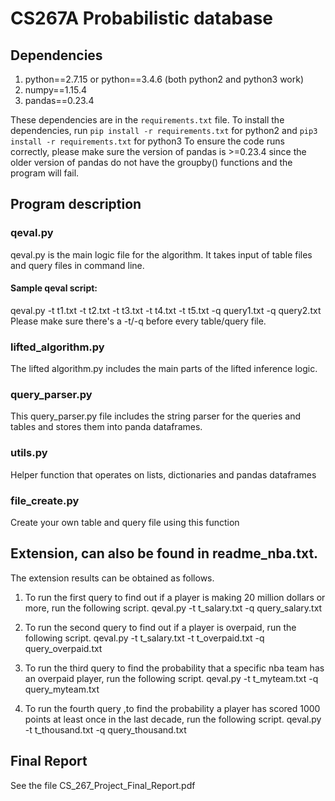 # CS267A Probabilistic database

## Dependencies
1. python==2.7.15 or python==3.4.6 (both python2 and python3 work)
2. numpy==1.15.4
3. pandas==0.23.4

These dependencies are in the `requirements.txt` file.
To install the dependencies, run
`pip install -r requirements.txt` for python2 and `pip3 install -r requirements.txt` for python3
To ensure the code runs correctly, please make sure the version of pandas is  >=0.23.4 since the older version of pandas do not have the groupby() functions and the program will fail.

## Program description
### qeval.py
qeval.py is the main logic file for the algorithm. It takes input of table files and query files in command line.

#### Sample qeval script:
qeval.py -t t1.txt -t t2.txt -t t3.txt -t t4.txt -t t5.txt -q query1.txt -q query2.txt
Please make sure there's a -t/-q before every table/query file.

### lifted_algorithm.py
The lifted algorithm.py includes the main parts of the lifted inference logic.

###  query_parser.py
This query_parser.py file includes the string parser for the queries and tables and stores them into panda dataframes.

###  utils.py
Helper function that operates on lists, dictionaries and pandas dataframes

###  file_create.py
Create your own table and query file using this function

## Extension, can also be found in readme_nba.txt.
The extension results can be obtained as follows.

1. To run the first query to find out if a player is making 20 million dollars or more, run the following script.
qeval.py -t t_salary.txt -q query_salary.txt


2. To run the second query to find out if a player is overpaid, run the following script.
qeval.py -t  t_salary.txt   -t t_overpaid.txt -q query_overpaid.txt

3. To run the third query to find the probability that a specific nba team has an overpaid player, run the following script.
qeval.py -t t_myteam.txt -q query_myteam.txt


4. To run the fourth query ,to find the probability a player has scored 1000 points at least once in the last decade, run the following script.
qeval.py -t t_thousand.txt -q query_thousand.txt

## Final Report
See the file CS_267_Project_Final_Report.pdf
